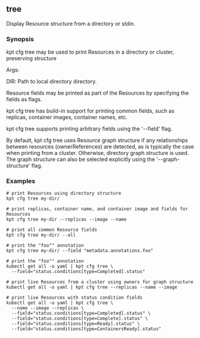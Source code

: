## tree

Display Resource structure from a directory or stdin.

### Synopsis

kpt cfg tree may be used to print Resources in a directory or cluster, preserving structure

Args:

  DIR:
    Path to local directory directory.

Resource fields may be printed as part of the Resources by specifying the fields as flags.

kpt cfg tree has build-in support for printing common fields, such as replicas, container images,
container names, etc.

kpt cfg tree supports printing arbitrary fields using the '--field' flag.

By default, kpt cfg tree uses Resource graph structure if any relationships between resources (ownerReferences)
are detected, as is typically the case when printing from a cluster. Otherwise, directory graph structure is used. The
graph structure can also be selected explicitly using the '--graph-structure' flag.

### Examples

    # print Resources using directory structure
    kpt cfg tree my-dir/

    # print replicas, container name, and container image and fields for Resources
    kpt cfg tree my-dir --replicas --image --name

    # print all common Resource fields
    kpt cfg tree my-dir/ --all

    # print the "foo"" annotation
    kpt cfg tree my-dir/ --field "metadata.annotations.foo"

    # print the "foo"" annotation
    kubectl get all -o yaml | kpt cfg tree \
      --field="status.conditions[type=Completed].status"

    # print live Resources from a cluster using owners for graph structure
    kubectl get all -o yaml | kpt cfg tree --replicas --name --image

    # print live Resources with status condition fields
    kubectl get all -o yaml | kpt cfg tree \
      --name --image --replicas \
      --field="status.conditions[type=Completed].status" \
      --field="status.conditions[type=Complete].status" \
      --field="status.conditions[type=Ready].status" \
      --field="status.conditions[type=ContainersReady].status"
